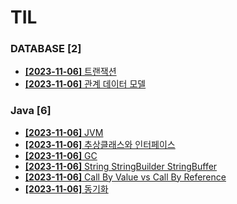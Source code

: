 # TIL
 
### DATABASE [2]
- [**[2023-11-06]**  트랜잭션](https://github.com/A-lass/TIL/blob/main/DATABASE/트랜잭션.md)
- [**[2023-11-06]**  관계 데이터 모델](https://github.com/A-lass/TIL/blob/main/DATABASE/관계_데이터_모델.md)
### Java [6]
- [**[2023-11-06]**  JVM](https://github.com/A-lass/TIL/blob/main/Java/JVM.md)
- [**[2023-11-06]**  추상클래스와 인터페이스](https://github.com/A-lass/TIL/blob/main/Java/추상클래스와_인터페이스.md)
- [**[2023-11-06]**  GC](https://github.com/A-lass/TIL/blob/main/Java/GC.md)
- [**[2023-11-06]**  String StringBuilder StringBuffer](https://github.com/A-lass/TIL/blob/main/Java/String_StringBuilder_StringBuffer.md)
- [**[2023-11-06]**  Call By Value vs Call By Reference](https://github.com/A-lass/TIL/blob/main/Java/Call_By_Value_vs_Call_By_Reference.md)
- [**[2023-11-06]**  동기화](https://github.com/A-lass/TIL/blob/main/Java/동기화.md)
